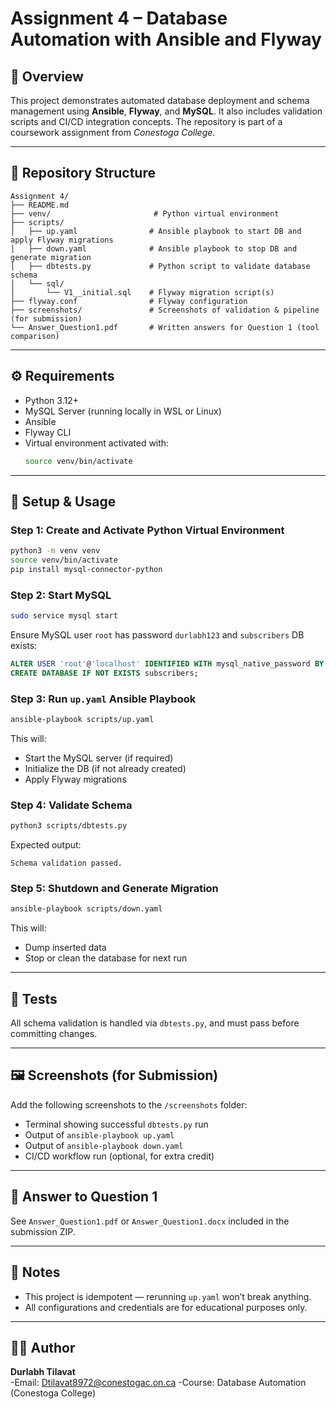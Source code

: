 # Assignment 4 – Database Automation with Ansible and Flyway

## 📌 Overview

This project demonstrates automated database deployment and schema management using **Ansible**, **Flyway**, and **MySQL**. It also includes validation scripts and CI/CD integration concepts. The repository is part of a coursework assignment from *Conestoga College*.

---

## 📁 Repository Structure

```
Assignment 4/
├── README.md
├── venv/                       # Python virtual environment
├── scripts/
│   ├── up.yaml                # Ansible playbook to start DB and apply Flyway migrations
│   ├── down.yaml              # Ansible playbook to stop DB and generate migration
│   ├── dbtests.py             # Python script to validate database schema
│   └── sql/
│       └── V1__initial.sql    # Flyway migration script(s)
├── flyway.conf                # Flyway configuration
├── screenshots/               # Screenshots of validation & pipeline (for submission)
└── Answer_Question1.pdf       # Written answers for Question 1 (tool comparison)
```

---

## ⚙️ Requirements

- Python 3.12+
- MySQL Server (running locally in WSL or Linux)
- Ansible
- Flyway CLI
- Virtual environment activated with:
  ```bash
  source venv/bin/activate
  ```

---

## 🚀 Setup & Usage

### Step 1: Create and Activate Python Virtual Environment

```bash
python3 -m venv venv
source venv/bin/activate
pip install mysql-connector-python
```

### Step 2: Start MySQL

```bash
sudo service mysql start
```

Ensure MySQL user `root` has password `durlabh123` and `subscribers` DB exists:

```sql
ALTER USER 'root'@'localhost' IDENTIFIED WITH mysql_native_password BY 'durlabh123';
CREATE DATABASE IF NOT EXISTS subscribers;
```

### Step 3: Run `up.yaml` Ansible Playbook

```bash
ansible-playbook scripts/up.yaml
```

This will:
- Start the MySQL server (if required)
- Initialize the DB (if not already created)
- Apply Flyway migrations

### Step 4: Validate Schema

```bash
python3 scripts/dbtests.py
```

Expected output:

```
Schema validation passed.
```

### Step 5: Shutdown and Generate Migration

```bash
ansible-playbook scripts/down.yaml
```

This will:
- Dump inserted data
- Stop or clean the database for next run

---

## 🧪 Tests

All schema validation is handled via `dbtests.py`, and must pass before committing changes.

---

## 🖼️ Screenshots (for Submission)

Add the following screenshots to the `/screenshots` folder:
- Terminal showing successful `dbtests.py` run
- Output of `ansible-playbook up.yaml`
- Output of `ansible-playbook down.yaml`
- CI/CD workflow run (optional, for extra credit)

---

## 🧾 Answer to Question 1

See `Answer_Question1.pdf` or `Answer_Question1.docx` included in the submission ZIP.

---

## 📜 Notes

- This project is idempotent — rerunning `up.yaml` won’t break anything.
- All configurations and credentials are for educational purposes only.

---

## 👨‍💻 Author

**Durlabh Tilavat**  
-Email: Dtilavat8972@conestogac.on.ca 
-Course: Database Automation (Conestoga College)
